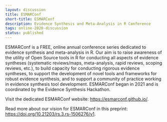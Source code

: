 ```yaml
---
layout: discussion
title: ESMARConf
short-title: ESMARConf
description: Evidence Synthesis and Meta-Analysis in R Conference
tags: online-2020-discussion
status: published
---
```

ESMARConf is a FREE, online annual conference series dedicated to evidence synthesis and meta-analysis in R. Our aim is to raise awareness of the utility of Open Source tools in R for conducting all aspects of evidence syntheses (systematic reviews/maps, meta-analysis, rapid reviews, scoping reviews, etc.), to build capacity for conducting rigorous evidence syntheses, to support the development of novel tools and frameworks for robust evidence synthesis, and to support a community of practice working in evidence synthesis tool development. ESMARConf began in 2021 and is coordinated by the Evidence Synthesis Hackathon.  

Visit the dedicated ESMARConf website: <a href="https://esmarconf.github.io/" target="_blank">https://esmarconf.github.io/</a>.  

Read more about our vision for ESMARConf in this preprint: <a href="https://doi.org/10.21203/rs.3.rs-1506276/v1" target="_blank">https://doi.org/10.21203/rs.3.rs-1506276/v1</a>.
